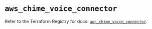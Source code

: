 # `aws_chime_voice_connector`

Refer to the Terraform Registry for docs: [`aws_chime_voice_connector`](https://registry.terraform.io/providers/hashicorp/aws/4.67.0/docs/resources/chime_voice_connector).
